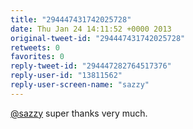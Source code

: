 ```yaml
---
title: "294447431742025728"
date: Thu Jan 24 14:11:52 +0000 2013
original-tweet-id: "294447431742025728"
retweets: 0
favorites: 0
reply-tweet-id: "294447282764517376"
reply-user-id: "13811562"
reply-user-screen-name: "sazzy"
---
```

<a href="https://twitter.com/sazzy">@sazzy</a> super thanks very much.
